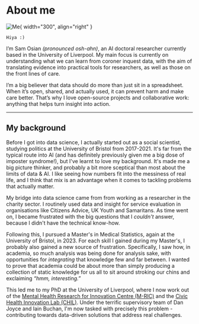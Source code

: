 # About me

![Me](assets/me-circle.png){ width="300", align="right" }

```
Hiya :)
```

I’m Sam Osian _(pronounced osh-ahn)_, an AI doctoral researcher currently based in the University of Liverpool. My main focus is currently on understanding what we can learn from coroner inquest data, with the aim of translating evidence into practical tools for researchers, as well as those on the front lines of care.

I’m a big believer that data should do more than just sit in a spreadsheet. When it’s open, shared, and actually used, it can prevent harm and make care better. That’s why I love open-source projects and collaborative work: anything that helps turn insight into action.


---

## My background

Before I got into data science, I actually started out as a social scientist, studying politics at the University of Bristol from 2017-2021. It's far from the typical route into AI (and has definitely previously given me a big dose of imposter syndrome!), but I've learnt to love my background. It's made me a big picture thinker, and probably a bit more sceptical than most about the limits of data & AI. I like seeing how numbers fit into the messiness of real life, and I think that mix is an advantage when it comes to tackling problems that actually matter. 

My bridge into data science came from from working as a researcher in the charity sector. I routinely used data and insight for service evaluation in organisations like Citizens Advice, UK Youth and Samaritans. As time went on, I became frustrated with the big questions that I _couldn't_ answer, because I didn't have the technical know-how.

Following this, I pursued a Master's in Medical Statistics, again at the University of Bristol, in 2023. For each skill I gained during my Master's, I probably also gained a new source of frustration. Specifically, I saw how, in academia, so much analysis was being done for analysis sake, with opportunities for _integrating_ that knowledge few and far between. I wanted to prove that academia could be about more than simply producing a collection of static knowledge for us all to sit around stroking our chins and exclaiming _“hmm, interesting.”_

This led me to my PhD at the University of Liverpool, where I now work out of the [Mental Health Research for Innovation Centre (M-RIC)](https://mric.uk/) and the [Civic Health Innovation Lab (CHIL)](https://www.liverpool.ac.uk/civic-health-innovation-labs/). Under the terrific supervisory team of Dan Joyce and Iain Buchan, I'm now tasked with precisely this problem - contributing towards data-driven solutions that address real challenges.


